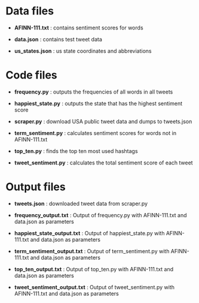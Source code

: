 # Data files

- __AFINN-111.txt__ : contains sentiment scores for words

- __data.json__ : contains test tweet data

- __us_states.json__ : us state coordinates and abbreviations


# Code files

- __frequency.py__ : outputs the frequencies of all words in all tweets

- __happiest_state.py__ : outputs the state that has the highest sentiment score

- __scraper.py__ : download USA public tweet data and dumps to tweets.json

- __term_sentiment.py__ : calculates sentiment scores for words not in AFINN-111.txt

- __top_ten.py__ : finds the top ten most used hashtags 

- __tweet_sentiment.py__ : calculates the total sentiment score of each tweet


# Output files

- __tweets.json__ : downloaded tweet data from scraper.py

- __frequency_output.txt__ : Output of frequency.py with AFINN-111.txt and data.json as parameters

- __happiest_state_output.txt__ : Output of happiest_state.py with AFINN-111.txt and data.json as parameters

- __term_sentiment_output.txt__ : Output of term_sentiment.py with AFINN-111.txt and data.json as parameters

- __top_ten_output.txt__ : Output of top_ten.py with AFINN-111.txt and data.json as parameters

- __tweet_sentiment_output.txt__ : Output of tweet_sentiment.py with AFINN-111.txt and data.json as parameters


